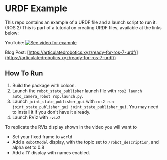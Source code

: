 # URDF Example


This repo contains an example of a URDF file and a launch script to run it. (ROS 2)
This is part of a tutorial on creating URDF files, available at the links below:

YouTube:
[![See video for example](https://img.youtube.com/vi/CwdbsvcpOHM/0.jpg)](https://youtu.be/CwdbsvcpOHM)

Blog Post:
[https://articulatedrobotics.xyz/ready-for-ros-7-urdf/](https://articulatedrobotics.xyz/ready-for-ros-7-urdf/)



## How To Run


1. Build the package with colcon.
2. Launch the `robot_state_publisher` launch file with `ros2 launch auto_camera_robot rsp.launch.py`.
3. Launch `joint_state_publisher_gui` with `ros2 run joint_state_publisher_gui joint_state_publisher_gui`. You may need to install it if you don't have it already.
4. Launch RViz with `rviz2`

To replicate the RViz display shown in the video you will want to
- Set your fixed frame to `world`
- Add a `RobotModel` display, with the topic set to `/robot_description`, and alpha set to 0.8
- Add a `TF` display with names enabled.